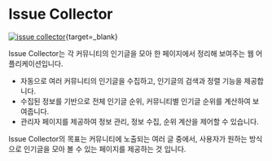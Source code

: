 # Issue Collector

[![issue collector](https://s3.us-west-2.amazonaws.com/secure.notion-static.com/2a8c5671-2ec9-4d93-ad00-cf46ad15d693/1._.jpg?X-Amz-Algorithm=AWS4-HMAC-SHA256&X-Amz-Credential=AKIAT73L2G45O3KS52Y5%2F20200829%2Fus-west-2%2Fs3%2Faws4_request&X-Amz-Date=20200829T063303Z&X-Amz-Expires=86400&X-Amz-Signature=a31695306bad17ee4bfe3dce8a322b264cd049dafd9fcabd36138838801d427e&X-Amz-SignedHeaders=host&response-content-disposition=filename%20%3D%221._.jpg%22)](http://issue.xu4.zz.am){target=_blank}

Issue Collector는 각 커뮤니티의 인기글을 모아 한 페이지에서 정리해 보여주는 웹 어플리케이션입니다.

- 자동으로 여러 커뮤니티의 인기글을 수집하고, 인기글의 검색과 정렬 기능을 제공합니다.
- 수집된 정보를 기반으로 전체 인기글 순위, 커뮤니티별 인기글 순위를 계산하여 보여줍니다.
- 관리자 페이지를 제공하여 정보 관리, 정보 수집, 순위 계산을 제어할 수 있습니다.

Issue Collector의 목표는 커뮤니티에 노출되는 여러 글 중에서, 사용자가 원하는 방식으로 인기글을 모아 볼 수 있는 페이지를 제공하는 것 입니다.